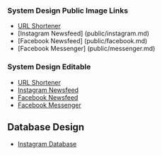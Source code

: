 ### System Design Public Image Links
- [URL Shortener](public/urlshortener.md)
- [Instagram Newsfeed] (public/instagram.md)
- [Facebook Newsfeed] (public/facebook.md)
- [Facebook Messenger] (public/messenger.md)

### System Design Editable
- [URL Shortener](https://app.diagrams.net/#Hseshasaisrivatsav%2Fdraw-io%2Fmain%2Fdiagrams%2FURL%20Feed%20System%20Design)
- [Instagram Newsfeed](https://app.diagrams.net/#Hseshasaisrivatsav%2Fdraw-io%2Fmain%2Fdiagrams%2FInstagram%20Design)
- [Facebook Newsfeed](https://app.diagrams.net/#Hseshasaisrivatsav%2Fdraw-io%2Fmain%2Fdiagrams%2FFacebook%20Newsfeed)
- [Facebook Messenger](https://app.diagrams.net/#Hseshasaisrivatsav%2Fdraw-io%2Fmain%2Fdiagrams%2FFacebook%20Messenger)

## Database Design
- [Instagram Database](https://app.diagrams.net/#Hseshasaisrivatsav%2Fdraw-io%2Fmain%2Fdiagrams%2FInstagram%20Database%20Design) 
